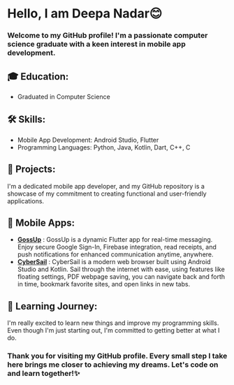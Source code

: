 # Hello, I am Deepa Nadar😊
### Welcome to my GitHub profile! I'm a passionate computer science graduate with a keen interest in mobile app development.
## 🎓 Education:
- Graduated in Computer Science
## 🛠️ Skills:
- Mobile App Development: Android Studio, Flutter
- Programming Languages: Python, Java, Kotlin, Dart, C++, C
## 🚀 Projects:
I'm a dedicated mobile app developer, and my GitHub repository is a showcase of my commitment to creating functional and user-friendly applications.
## 📱 Mobile Apps:
- [**GossUp**](https://github.com/DeepaNadar/GossUp) : GossUp is a dynamic Flutter app for real-time messaging. Enjoy secure Google Sign-In, Firebase integration, read receipts, and push notifications for enhanced communication anytime, anywhere.
- [**CyberSail**](https://github.com/DeepaNadar/CyberSail) : CyberSail is a modern web browser built using Android Studio and Kotlin. Sail through the internet with ease, using features like floating settings, PDF webpage saving, you can navigate back and forth in time, bookmark favorite sites, and open links in new tabs.<br/>

## 🌱 Learning Journey:
I'm really excited to learn new things and improve my programming skills. Even though I'm just starting out, I'm committed to getting better at what I do.<br/>

### Thank you for visiting my GitHub profile. Every small step I take here brings me closer to achieving my dreams. Let's code on and learn together!✨
